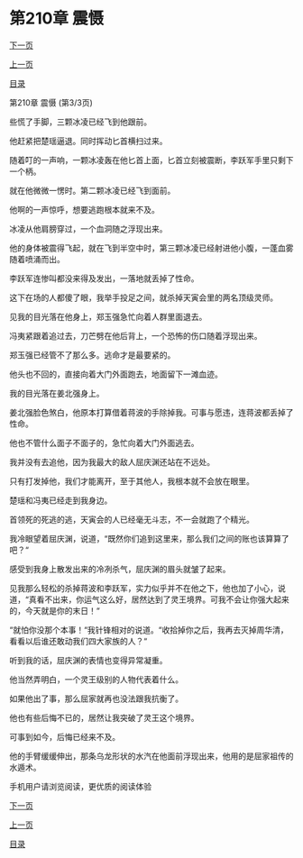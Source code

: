 <h1>第210章   震慑</h1>
            <div><p><a href="./0630_%E7%AC%AC211%E7%AB%A0_%E8%BF%87%E6%B2%B3%E6%8B%86%E6%A1%A5.md">下一页</a></p><p><a href="./0628_%E7%AC%AC210%E7%AB%A0_%E9%9C%87%E6%85%91.md">上一页</a></p><p><a href="../">目录</a></p></div>
            <div><p>第210章   震慑 (第3/3页)</p><p>些慌了手脚，三颗冰凌已经飞到他跟前。</p><p>他赶紧把楚瑶逼退。同时挥动匕首横扫过来。</p><p>随着叮的一声响，一颗冰凌轰在他匕首上面，匕首立刻被震断，李跃军手里只剩下一个柄。</p><p>就在他微微一愣时。第二颗冰凌已经飞到面前。</p><p>他啊的一声惊呼，想要逃跑根本就来不及。</p><p>冰凌从他肩膀穿过，一个血洞随之浮现出来。</p><p>他的身体被震得飞起，就在飞到半空中时，第三颗冰凌已经射进他小腹，一蓬血雾随着喷涌而出。</p><p>李跃军连惨叫都没来得及发出，一落地就丢掉了性命。</p><p>这下在场的人都傻了眼，我举手投足之间，就杀掉天寅会里的两名顶级灵师。</p><p>见我的目光落在他身上，郑玉强急忙向着人群里面退去。</p><p>冯夷紧跟着追过去，刀芒劈在他后背上，一个恐怖的伤口随着浮现出来。</p><p>郑玉强已经管不了那么多。逃命才是最要紧的。</p><p>他头也不回的，直接向着大门外面跑去，地面留下一滩血迹。</p><p>我的目光落在姜北强身上。</p><p>姜北强脸色煞白，他原本打算借着蒋波的手除掉我。可事与愿违，连蒋波都丢掉了性命。</p><p>他也不管什么面子不面子的，急忙向着大门外面逃去。</p><p>我并没有去追他，因为我最大的敌人屈庆渊还站在不远处。</p><p>只有打发掉他，我们才能离开，至于其他人，我根本就不会放在眼里。</p><p>楚瑶和冯夷已经走到我身边。</p><p>首领死的死逃的逃，天寅会的人已经毫无斗志，不一会就跑了个精光。</p><p>我冷眼望着屈庆渊，说道，“既然你们追到这里来，那么我们之间的账也该算算了吧？“</p><p>感受到我身上散发出来的冷冽杀气，屈庆渊的眉头就皱了起来。</p><p>见我那么轻松的杀掉蒋波和李跃军，实力似乎并不在他之下，他也加了小心，说道，“真看不出来，你运气这么好，居然达到了灵王境界。可我不会让你强大起来的，今天就是你的末日！“</p><p>“就怕你没那个本事！“我针锋相对的说道。“收拾掉你之后，我再去灭掉周华清，看看以后谁还敢动我们四大家族的人？“</p><p>听到我的话，屈庆渊的表情也变得异常凝重。</p><p>他当然弄明白，一个灵王级别的人物代表着什么。</p><p>如果他出了事，那么屈家就再也没法跟我抗衡了。</p><p>他也有些后悔不已的，居然让我突破了灵王这个境界。</p><p>可事到如今，后悔已经来不及。</p><p>他的手臂缓缓伸出，那条乌龙形状的水汽在他面前浮现出来，他用的是屈家祖传的水遁术。</p><p>手机用户请浏览阅读，更优质的阅读体验</p></div>
            <div><p><a href="./0630_%E7%AC%AC211%E7%AB%A0_%E8%BF%87%E6%B2%B3%E6%8B%86%E6%A1%A5.md">下一页</a></p><p><a href="./0628_%E7%AC%AC210%E7%AB%A0_%E9%9C%87%E6%85%91.md">上一页</a></p><p><a href="../">目录</a></p></div>